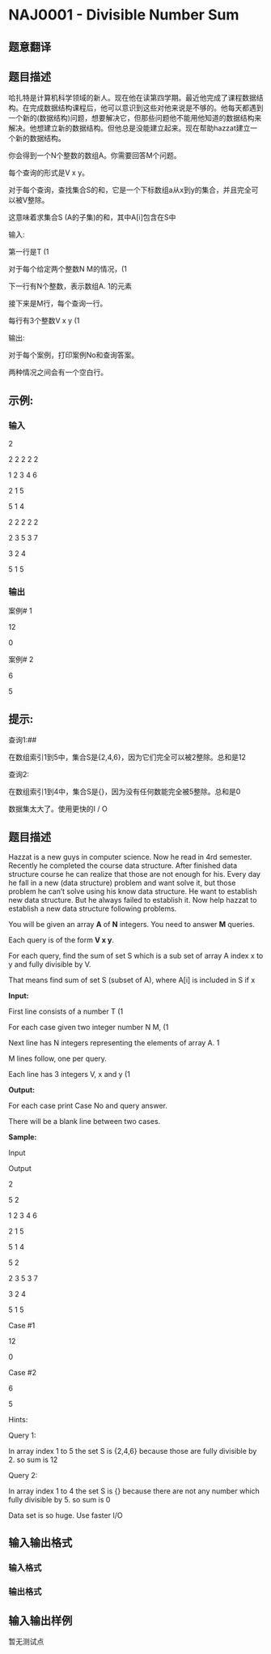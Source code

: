 # NAJ0001 - Divisible Number Sum

## 题意翻译

## 题目描述

哈扎特是计算机科学领域的新人。现在他在读第四学期。最近他完成了课程数据结构。在完成数据结构课程后，他可以意识到这些对他来说是不够的。他每天都遇到一个新的(数据结构)问题，想要解决它，但那些问题他不能用他知道的数据结构来解决。他想建立新的数据结构。但他总是没能建立起来。现在帮助hazzat建立一个新的数据结构。

你会得到一个N个整数的数组A。你需要回答M个问题。

每个查询的形式是V x y。

对于每个查询，查找集合S的和，它是一个下标数组a从x到y的集合，并且完全可以被V整除。

这意味着求集合S (A的子集)的和，其中A[i]包含在S中

输入:

第一行是T (1

对于每个给定两个整数N M的情况，(1

下一行有N个整数，表示数组A. 1的元素

接下来是M行，每个查询一行。

每行有3个整数V x y (1

输出:

对于每个案例，打印案例No和查询答案。

两种情况之间会有一个空白行。

## 示例:

### 输入

2

2 2 2 2 2

1 2 3 4 6

2 1 5

5 1 4

2 2 2 2 2

2 3 5 3 7

3 2 4

5 1 5

### 输出

案例# 1

12

0

案例# 2

6

5

## 提示:

查询1:##

在数组索引1到5中，集合S是{2,4,6}，因为它们完全可以被2整除。总和是12

查询2:

在数组索引1到4中，集合S是{}，因为没有任何数能完全被5整除。总和是0

数据集太大了。使用更快的I / O

## 题目描述

Hazzat is a new guys in computer science. Now he read in 4rd semester. Recently he completed the course data structure. After finished data structure course he can realize that those are not enough for his. Every day he fall in a new (data structure) problem and want solve it, but those problem he can’t solve using his know data structure. He want to establish new data structure. But he always failed to establish it. Now help hazzat to establish a new data structure following problems.

You will be given an array **A** of **N** integers. You need to answer **M** queries.

Each query is of the form **V x y**.

For each query, find the sum of set S which is a sub set of array A index x to y and fully divisible by V.

That means find sum of set S (subset of A), where A\[i\] is included in S if x

**Input:**

First line consists of a number T (1

For each case given two integer number N M, (1

Next line has N integers representing the elements of array A. 1

M lines follow, one per query.

Each line has 3 integers V, x and y (1

**Output:**

For each case print Case No and query answer.

There will be a blank line between two cases.

**Sample:**

Input

Output

2

5 2

1 2 3 4 6

2 1 5

5 1 4

5 2

2 3 5 3 7

3 2 4

5 1 5

Case #1

12

0

Case #2

6

5

Hints:

Query 1:

In array index 1 to 5 the set S is {2,4,6} because those are fully divisible by 2. so sum is 12

Query 2:

In array index 1 to 4 the set S is {} because there are not any number which fully divisible by 5. so sum is 0

Data set is so huge. Use faster I/O

## 输入输出格式

### 输入格式

### 输出格式

## 输入输出样例

暂无测试点

